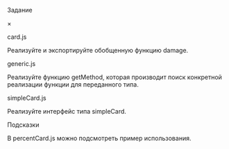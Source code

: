 Задание

×

card.js

Реализуйте и экспортируйте обобщенную функцию damage.

generic.js

Реализуйте функцию getMethod, которая производит поиск конкретной реализации функции для переданного типа.

simpleCard.js

Реализуйте интерфейс типа simpleCard.

Подсказки

В percentCard.js можно подсмотреть пример использования.
